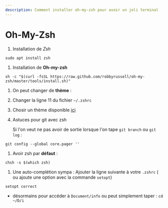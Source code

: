 ```yaml
---
description: Comment installer oh-my-zsh pour avoir un joli terminal
---
```


# Oh-My-Zsh

1. Installation de _Zsh_

```text
sudo apt install zsh
```

1. Installation de **Oh-my-zsh**

```text
sh -c "$(curl -fsSL https://raw.github.com/robbyrussell/oh-my-zsh/master/tools/install.sh)"
```

1. On peut changer de **thème** :
2. Changer la ligne 11 du fichier `~/.zshrc`
3. Chosir un thème disponible [ici](https://github.com/robbyrussell/oh-my-zsh/wiki/Themes)
4. Astuces pour git avec zsh

   Si l'on veut ne pas avoir de sortie lorsque l'on tape `git branch` ou `git log` :

```text
git config --global core.pager ''
```

1. Avoir zsh par **défaut** :

```text
chsh -s $(which zsh)
```

1. Une auto-complétion sympa : Ajouter la ligne suivante à votre `.zshrc` \( ou ajoute une option avec la commande `setopt`\)

```text
setopt correct
```

* désormains pour accéder à `Document/info` ou peut simplement taper : `cd ~/D/i` 

